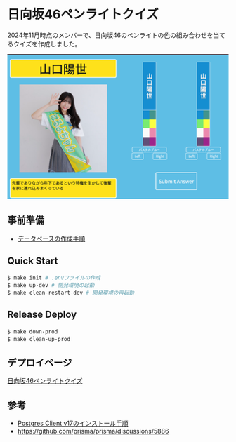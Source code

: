 # 日向坂46ペンライトクイズ

2024年11月時点のメンバーで、日向坂46のペンライトの色の組み合わせを当てるクイズを作成しました。  

![alt text](./docs/imgs/image.png)

## 事前準備

- [データベースの作成手順](./docs/create-db.md)

## Quick Start

```sh
$ make init # .envファイルの作成
$ make up-dev # 開発環境の起動
$ make clean-restart-dev # 開発環境の再起動
```

## Release Deploy

```sh
$ make down-prod
$ make clean-up-prod
```

## デプロイページ

[日向坂46ペンライトクイズ](https://hnz.shaoba.tech/)

## 参考

- [Postgres Client v17のインストール手順](https://dev.to/johndotowl/postgresql-17-installation-on-ubuntu-2404-5bfi)
- https://github.com/prisma/prisma/discussions/5886
